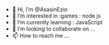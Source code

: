 - 👋 Hi, I’m @AsasinEzio
- 👀 I’m interested in :games : node js 
- 🌱 I’m currently learning : JavaScript 
- 💞️ I’m looking to collaborate on ...
- 📫 How to reach me ...

<!---
AsasinEzio/AsasinEzio is a ✨ special ✨ repository because its `README.md` (this file) appears on your GitHub profile.
You can click the Preview link to take a look at your changes.
--->
